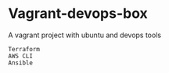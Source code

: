 # Vagrant-devops-box
A vagrant project with ubuntu and devops tools


    Terraform
    AWS CLI
    Ansible
